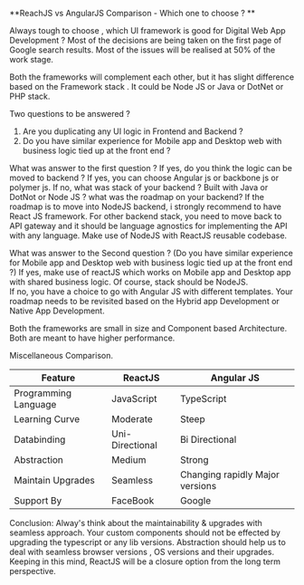 ﻿**ReachJS  vs AngularJS Comparison - Which one to choose ? **

Always tough to choose , which UI framework is good for Digital Web App Development ? Most of the decisions are being taken on the first page of Google search results. Most of the issues will be realised at 50% of the work stage.

Both the frameworks will complement each other, but it has  slight difference based on the Framework stack . It could be Node JS or Java or DotNet or PHP stack.

Two questions to be answered ?

 1. Are you duplicating any UI logic in Frontend and Backend ?
 2. Do you have similar experience for Mobile app and Desktop web with business logic tied up at the front end ?

What was answer to the first question ?
If yes, do you think the logic can be moved to backend ? If yes, you can choose Angular js or backbone js or polymer js.
If no,  what was stack of your backend ? Built with Java or DotNot or Node JS ? what was the roadmap on your backend? If the roadmap is to move into NodeJS backend, i strongly recommend to have React JS framework. For other backend stack, you need to move back to API gateway and it should be language agnostics for implementing the API with any language.  Make use of NodeJS with ReactJS reusable codebase.

What was answer to the Second question ? (Do you have similar experience for Mobile app and Desktop web with business logic tied up at the front end ?)
If yes,  make use of reactJS which works on Mobile app and Desktop app with shared business logic.  Of course,  stack should be NodeJS.  
If no, you have a choice to go with Angular JS with different templates. Your roadmap needs to be revisited based on the Hybrid app Development or Native App Development.

Both the frameworks are small in size and Component based Architecture. Both are meant to have higher performance.

Miscellaneous Comparison.

| Feature | ReactJS | Angular JS |
|-- |--|--|
| Programming Language | JavaScript | TypeScript |
|Learning Curve|Moderate| Steep|
|Databinding|Uni-Directional|Bi Directional|
|Abstraction|Medium|Strong|
|Maintain Upgrades|Seamless|Changing rapidly Major versions|
|Support By|FaceBook| Google|

Conclusion:
Alway's think about the maintainability & upgrades with seamless approach. Your custom components should not be effected by upgrading the typescript or any lib versions. Abstraction should help us to deal with seamless browser versions , OS versions and their upgrades. Keeping in this mind, ReactJS will be a closure option from the long term perspective.

